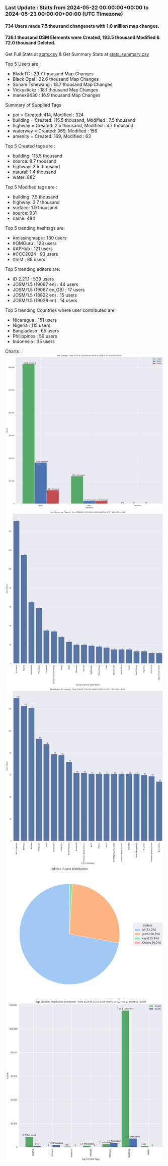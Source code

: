 ### Last Update : Stats from 2024-05-22 00:00:00+00:00 to 2024-05-23 00:00:00+00:00 (UTC Timezone)

#### 734 Users made 7.5 thousand changesets with 1.0 million map changes.
#### 736.1 thousand OSM Elements were Created, 193.5 thousand Modified & 72.0 thousand Deleted.
Get Full Stats at [stats.csv](/stats/hotosm/Daily/stats.csv)
 & Get Summary Stats at [stats_summary.csv](/stats/hotosm/Daily/stats_summary.csv)

Top 5 Users are : 
- BladeTC : 29.7 thousand Map Changes
- Black Opal : 22.6 thousand Map Changes
- Sonam Tshewang : 18.7 thousand Map Changes
- Vickystickz : 18.1 thousand Map Changes
- manex9430 : 16.9 thousand Map Changes

Summary of Supplied Tags
- poi = Created: 414, Modified : 324
- building = Created: 115.5 thousand, Modified : 7.5 thousand
- highway = Created: 2.5 thousand, Modified : 3.7 thousand
- waterway = Created: 369, Modified : 156
- amenity = Created: 169, Modified : 63


Top 5 Created tags are :
- building: 115.5 thousand
- source: 8.7 thousand
- highway: 2.5 thousand
- natural: 1.4 thousand
- water: 882


Top 5 Modified tags are :
- building: 7.5 thousand
- highway: 3.7 thousand
- surface: 1.9 thousand
- source: 931
- name: 484


Top 5 trending hashtags are:
- #missingmaps : 130 users
- #OMGuru : 123 users
- #APHub : 121 users
- #CCC2024 : 93 users
- #msf : 88 users


Top 5 trending editors are:
- iD 2.21.1 : 539 users
- JOSM/1.5 (19067 en) : 44 users
- JOSM/1.5 (19067 en_GB) : 17 users
- JOSM/1.5 (18822 en) : 15 users
- JOSM/1.5 (19039 en) : 14 users


Top 5 trending Countries where user contributed are:
- Nicaragua : 151 users
- Nigeria : 115 users
- Bangladesh : 65 users
- Philippines : 59 users
- Indonesia : 35 users


 Charts : 
![Alt text](./stats_osm_changes.png) 
![Alt text](./stats_users_per_country.png) 
![Alt text](./stats_users_per_hashtag.png) 
![Alt text](./stats_editors_pie_chart.png) 
![Alt text](./stats_tags.png) 
